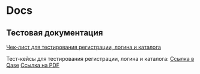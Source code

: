 # Docs  
## Тестовая документация  
[Чек-лист для тестирования регистрации, логина и каталога](https://docs.google.com/spreadsheets/d/1DBy5Og6G6nkkK5SFoYW0cLyOVFsuHfI6qoGRbRtIudY/edit?usp=sharing)  

Тест-кейсы для тестирования регистрации, логина и каталога: [Ссылка в Qase](https://app.qase.io/project/G101?previewMode=side&suite=172&tab=properties) [Ссылка на PDF](https://github.com/OlyaTitova/Docs/blob/main/G101-2025-09-16.pdf)
